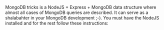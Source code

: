 MongoDB tricks is a NodeJS + Express + MongoDB data structure where almost all cases of MongoDB queries are described. It can serve as a shalabahter in your MongoDB development ;-). You must have the NodeJS installed and for the rest follow these instructions:      
